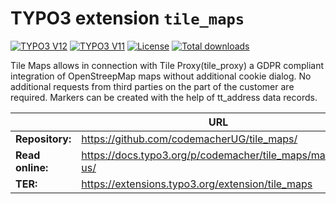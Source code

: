 # TYPO3 extension `tile_maps`

[![TYPO3 V12](https://img.shields.io/badge/TYPO3-12-orange.svg)](https://get.typo3.org/version/12)
[![TYPO3 V11](https://img.shields.io/badge/TYPO3-11-orange.svg)](https://get.typo3.org/version/11)
[![License](https://img.shields.io/github/license/codemacherUG/tile_maps)](https://packagist.org/packages/codemacher/tile_maps)
[![Total downloads](https://poser.pugx.org/codemacher/tile_maps/downloads.svg)](https://packagist.org/packages/codemacher/tile_maps)


Tile Maps allows in connection with Tile Proxy(tile_proxy) a GDPR compliant integration of OpenStreepMap maps without 
additional cookie dialog.
No additional requests from third parties on the part of the customer are required.
Markers can be created with the help of tt_address data records.

|                  | URL                                                             |
|------------------|-----------------------------------------------------------------|
| **Repository:**  | https://github.com/codemacherUG/tile_maps/                     |
| **Read online:** | https://docs.typo3.org/p/codemacher/tile_maps/main/en-us/      |
| **TER:**         | https://extensions.typo3.org/extension/tile_maps               |
